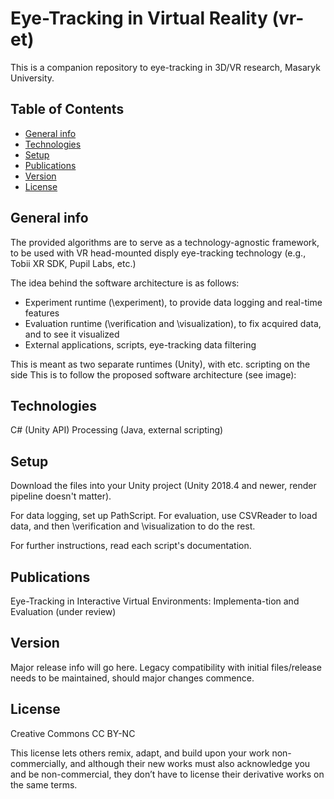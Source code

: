 # Eye-Tracking in Virtual Reality (vr-et)
This is a companion repository to eye-tracking in 3D/VR research, Masaryk University.

## Table of Contents

* [General info](#general-info)
* [Technologies](#technologies)
* [Setup](#setup)
* [Publications](#publications)
* [Version](#version)
* [License](#license)

## General info
The provided algorithms are to serve as a technology-agnostic framework, to be used with VR head-mounted disply eye-tracking technology (e.g., Tobii XR SDK, Pupil Labs, etc.)

The idea behind the software architecture is as follows:
* Experiment runtime (\experiment), to provide data logging and real-time features
* Evaluation runtime (\verification and \visualization), to fix acquired data, and to see it visualized
* External applications, scripts, eye-tracking data filtering

This is meant as two separate runtimes (Unity), with etc. scripting on the side
This is to follow the proposed software architecture (see image):

## Technologies
C# (Unity API)
Processing (Java, external scripting)

## Setup
Download the files into your Unity project (Unity 2018.4 and newer, render pipeline doesn't matter).

For data logging, set up PathScript.
For evaluation, use CSVReader to load data, and then \verification and \visualization to do the rest.

For further instructions, read each script's documentation.

## Publications
Eye-Tracking in Interactive Virtual Environments: Implementa-tion and Evaluation (under review)

## Version
Major release info will go here.
Legacy compatibility with initial files/release needs to be maintained, should major changes commence.

## License
Creative Commons CC BY-NC

This license lets others remix, adapt, and build upon your work non-commercially, and although their new works must also acknowledge you and be non-commercial, they don’t have to license their derivative works on the same terms.
